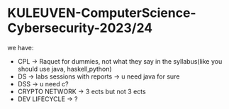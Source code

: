 # KULEUVEN-ComputerScience-Cybersecurity-2023/24
we have:
  - CPL -> Raquet for dummies, not what they say in the syllabus(like you should use java, haskell,python)
  - DS -> labs sessions with reports -> u need java for sure
  - DSS -> u need c?
  - CRYPTO NETWORK -> 3 ects but not 3 ects
  - DEV LIFECYCLE -> ?
